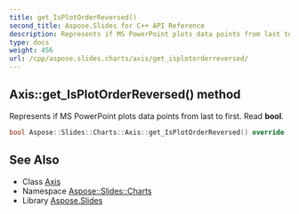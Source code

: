 ```yaml
---
title: get_IsPlotOrderReversed()
second_title: Aspose.Slides for C++ API Reference
description: Represents if MS PowerPoint plots data points from last to first. Read bool.
type: docs
weight: 456
url: /cpp/aspose.slides.charts/axis/get_isplotorderreversed/
---
```

## Axis::get_IsPlotOrderReversed() method


Represents if MS PowerPoint plots data points from last to first. Read **bool**.

```cpp
bool Aspose::Slides::Charts::Axis::get_IsPlotOrderReversed() override
```

## See Also

* Class [Axis](./)
* Namespace [Aspose::Slides::Charts](../)
* Library [Aspose.Slides](../../)